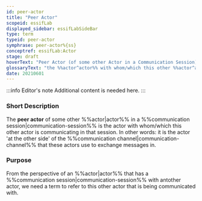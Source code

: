 ```yaml
---
id: peer-actor
title: "Peer Actor"
scopeid: essifLab
displayed_sidebar: essifLabSideBar
type: term
typeid: peer-actor
symphrase: peer-actor%{ss}
conceptref: essifLab:Actor
stage: draft
hoverText: "Peer Actor (of some other Actor in a Communication Session): the Actor with whom/which this other Actor is communicating in that Communication Session."
glossaryText: "the %%actor^actor%% with whom/which this other %%actor^actor%% is communicating in that %%communication session^communication-session%%."
date: 20210601
---
```


:::info Editor's note
Additional content is needed here.
:::

### Short Description
The **peer actor** of some other %%actor|actor%% in a %%communication session|communication-session%% is the actor with whom/which this other actor is communicating in that session. In other words: it is the actor 'at the other side' of the %%communication channel|communication-channel%% that these actors use to exchange messages in.

### Purpose
From the perspective of an %%actor|actor%% that has a %%communication session|communication-session%% with antother actor, we need a term to refer to this other actor that is being communicated with.
